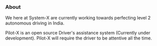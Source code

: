 ### About


We here at System-X are currently working towards perfecting level 2 autonomous driving in India.

Pilot-X is an open source Driver's assistance system (Currently under development). Pilot-X will require the driver to be attentive all the time. 
